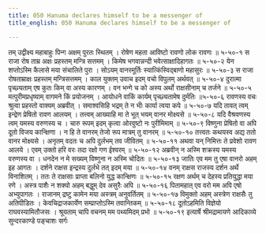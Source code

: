 ```yaml
---
title: 050 Hanuma declares himself to be a messenger of
title_english: 050 Hanuma declares himself to be a messenger of

---
```

<div class="audioEmbed"  caption="श्रीराम-हरिसीताराममूर्ति-घनपाठिभ्यां वचनम्" src="https://archive.org/download/Ramayana-recitation-Sriram-harisItArAmamUrti-Ghanapaati-v2/Kanda_5/Kanda_5_SK-050-Hanuma_declares_himself_to_be_a_messenger_of.mp3"></div>
तम् उद्वीक्ष्य महाबाहुः पिन्ग अक्षम् पुरतः स्थितम् ।  
रोषेण महता आविष्टो रावणो लोक रावणः ॥ ५-५०-१  
स राजा रोष ताम्र अक्षः प्रहस्तम् मन्त्रि सत्तमम् ।  
किमेष भगवान्नन्दी भवेत्साक्षादिहागतः ॥ ५-५०-२  
येन शप्तोऽस्मि कैलासे मया संचालिते पुरा ।  
सोऽयम् वानरमूर्तिः स्यात्किंस्विद्बाणो महासुरः ॥ ५-५०-३  
स राजा रोषताम्राक्षः प्रहस्तम् मन्त्रिसत्तमम् ।  
काल युक्तम् उवाच इदम् वचो विपुलम् अर्थवत् ॥ ५-५०-४  
दुरात्मा पृच्छ्यताम् एष कुतः किम् वा अस्य कारणम् ।  
वन भन्गे च को अस्य अर्थो राक्षसीनाम् च तर्जने ॥ ५-५०-५  
मत्पुरीमप्रधृष्याम् वागमने किं प्रयोजनम् ।  
आयोधने वाकिं कार्यम् पृच्छ्यतामेष दुर्मतिः ॥५-५०-६  
रावणस्य वचः श्रुत्वा प्रहस्तो वाक्यम् अब्रवीत् ।  
समाश्वसिहि भद्रम् ते न भीः कार्या त्वया कपे ॥ ५-५०-७  
यदि तावत् त्वम् इन्द्रेण प्रेषितो रावण आलयम् ।  
तत्त्वम् आख्याहि मा ते भूत् भयम् वानर मोक्ष्यसे ॥ ५-५०-८  
यदि वैश्रवणस्य त्वम् यमस्य वरुणस्य च ।  
चारु रूपम् इदम् कृत्वा ओरवुष्टो नः पुरीमिमाम् ॥ ५-५०-९  
विष्णुना प्रेषितो वा अपि दूतो विजय कान्क्षिणा ।  
न हि ते वानरम् तेजो रूप मात्रम् तु वानरम् ॥ ५-५०-१०  
तत्त्वतः कथयस्व अद्य ततो वानर मोक्ष्यसे ।  
अनृतम् वदतः च अपि दुर्लभम् तव जीवितम् ॥ ५-५०-११  
अथवा यन् निमित्तः ते प्रवेशो रावण आलये ।  
एवम् उक्तो हरि वरः तदा रक्षो गण ईश्वरम् ॥ ५-५०-१२  
अब्रवीन् न अस्मि शक्रस्य यमस्य वरुणस्य वा ।  
धनदेन न मे सख्यम् विष्णुना न अस्मि चोदितः ॥ ५-५०-१३  
जातिः एव मम तु एषा वानरो अहम् इह आगतः ।  
दर्शने राक्षस इन्द्रस्य दुर्लभे तत् इदम् मया ॥ ५-५०-१४  
वनम् राक्षस राजस्य दर्शन अर्थे विनाशितम् ।  
ततः ते राक्षसाः प्राप्ता बलिनो युद्ध कान्क्षिणः ॥ ५-५०-१५  
रक्षण अर्थम् च देहस्य प्रतियुद्धा मया रणे ।  
अस्त्र पाशैः न शक्यो अहम् बद्धुम् देव असुरैः अपि ॥ ५-५०-१६  
पितामहात् एव वरो मम अपि एषो अभ्युपागतः ।  
राजानम् द्रष्टु कामेन मया अस्त्रम् अनुवर्तितम् ॥ ५-५०-१७  
विमुक्तो अहम् अस्त्रेण राक्षसैः तु अतिपीडितः ।  
केवचिद्राजकार्येण सम्प्राप्तोऽस्मि तवान्तिकम् ॥ ५-५०-१८  
दूतोऽहमिति विज्ञेयो राघवस्यामितौजसः ।  
श्रूयताम् चापि वचनम् मम पथ्यमिदम् प्रभो ॥ ५-५०-१९  
इत्यार्षे श्रीमद्रामायणे आदिकाव्ये सुन्दरकाण्डे पङ्चाशः सर्गः